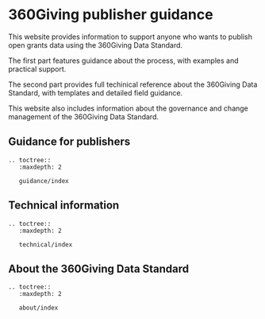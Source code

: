 # 360Giving publisher guidance
This website provides information to support anyone who wants to publish open grants data using the 360Giving Data Standard.

The first part features guidance about the process, with examples and practical support.

The second part provides full techinical reference about the 360Giving Data Standard, with templates and detailed field guidance.

This website also includes information about the governance and change management of the 360Giving Data Standard.


## Guidance for publishers

```eval_rst
.. toctree::
   :maxdepth: 2
   
   guidance/index

```

## Technical information
   
```eval_rst
.. toctree::
   :maxdepth: 2
   
   technical/index

```

## About the 360Giving Data Standard

```eval_rst
.. toctree::
   :maxdepth: 2

   about/index

```
